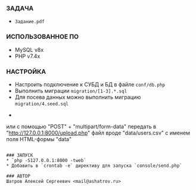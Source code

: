 ### ЗАДАЧА
* `Задание.pdf`

### ИСПОЛЬЗОВАННОЕ ПО
* MySQL v8x
* PHP v7.4x

### НАСТРОЙКА
* Настроить подключение к СУБД и БД в файле `conf/db.php`
* Выполнить миграции `migration/[1-3].*.sql`
* Для посева данных можно выполнить миграцию `migration/4.seed.sql`
* ```
или с помощью "POST" + "multipart/form-data" передать в "http://127.0.0.1:8000/upload.php"
файл вроде "data/users.csv" с именем поля HTML-формы "data"
```

### ЗАПУСК
* `php -S127.0.0.1:8000 -tweb`
* Добавить в `crontab -e` директиву для запуска `console/send.php`

### АВТОР
Шатров Алексей Сергеевич <mail@ashatrov.ru>